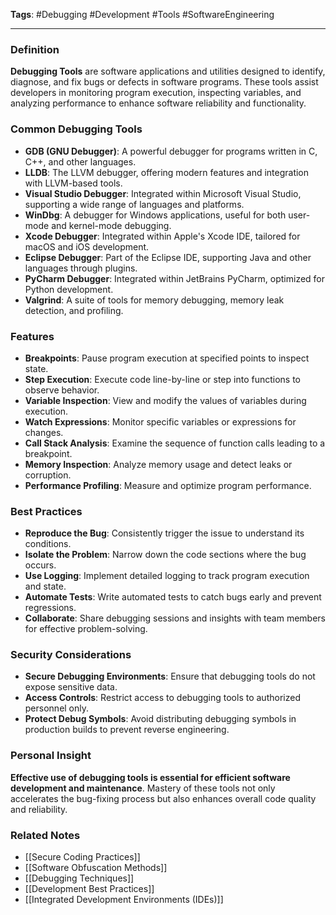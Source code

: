 **Tags**: #Debugging #Development #Tools #SoftwareEngineering

---

### Definition

**Debugging Tools** are software applications and utilities designed to identify, diagnose, and fix bugs or defects in software programs. These tools assist developers in monitoring program execution, inspecting variables, and analyzing performance to enhance software reliability and functionality.

### Common Debugging Tools

- **GDB (GNU Debugger)**: A powerful debugger for programs written in C, C++, and other languages.
- **LLDB**: The LLVM debugger, offering modern features and integration with LLVM-based tools.
- **Visual Studio Debugger**: Integrated within Microsoft Visual Studio, supporting a wide range of languages and platforms.
- **WinDbg**: A debugger for Windows applications, useful for both user-mode and kernel-mode debugging.
- **Xcode Debugger**: Integrated within Apple's Xcode IDE, tailored for macOS and iOS development.
- **Eclipse Debugger**: Part of the Eclipse IDE, supporting Java and other languages through plugins.
- **PyCharm Debugger**: Integrated within JetBrains PyCharm, optimized for Python development.
- **Valgrind**: A suite of tools for memory debugging, memory leak detection, and profiling.

### Features

- **Breakpoints**: Pause program execution at specified points to inspect state.
- **Step Execution**: Execute code line-by-line or step into functions to observe behavior.
- **Variable Inspection**: View and modify the values of variables during execution.
- **Watch Expressions**: Monitor specific variables or expressions for changes.
- **Call Stack Analysis**: Examine the sequence of function calls leading to a breakpoint.
- **Memory Inspection**: Analyze memory usage and detect leaks or corruption.
- **Performance Profiling**: Measure and optimize program performance.

### Best Practices

- **Reproduce the Bug**: Consistently trigger the issue to understand its conditions.
- **Isolate the Problem**: Narrow down the code sections where the bug occurs.
- **Use Logging**: Implement detailed logging to track program execution and state.
- **Automate Tests**: Write automated tests to catch bugs early and prevent regressions.
- **Collaborate**: Share debugging sessions and insights with team members for effective problem-solving.

### Security Considerations

- **Secure Debugging Environments**: Ensure that debugging tools do not expose sensitive data.
- **Access Controls**: Restrict access to debugging tools to authorized personnel only.
- **Protect Debug Symbols**: Avoid distributing debugging symbols in production builds to prevent reverse engineering.

### Personal Insight

**Effective use of debugging tools is essential for efficient software development and maintenance**. Mastery of these tools not only accelerates the bug-fixing process but also enhances overall code quality and reliability.

### Related Notes

- [[Secure Coding Practices]]
- [[Software Obfuscation Methods]]
- [[Debugging Techniques]]
- [[Development Best Practices]]
- [[Integrated Development Environments (IDEs)]]
